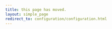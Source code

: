 ```yaml
---
title: this page has moved.
layout: simple_page
redirect_to: configuration/configuration.html
---
```

